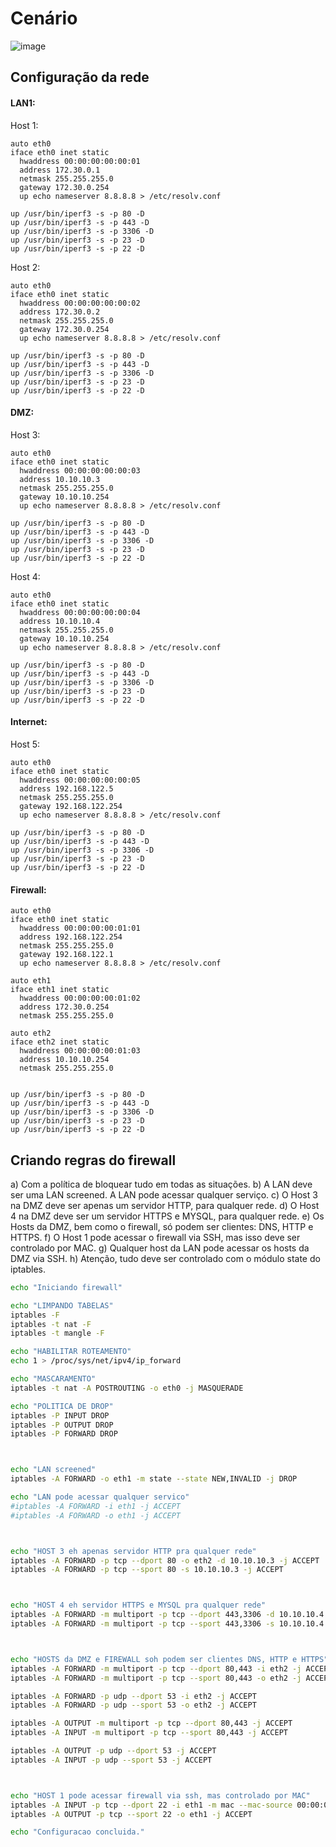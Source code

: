 # Cenário

![image](https://user-images.githubusercontent.com/37521313/206291541-cf0735f3-63ef-4254-85ca-e8f6e804e3ad.png)

## Configuração da rede
#### LAN1:
Host 1:
```
auto eth0
iface eth0 inet static
  hwaddress 00:00:00:00:00:01
  address 172.30.0.1
  netmask 255.255.255.0
  gateway 172.30.0.254
  up echo nameserver 8.8.8.8 > /etc/resolv.conf

up /usr/bin/iperf3 -s -p 80 -D
up /usr/bin/iperf3 -s -p 443 -D
up /usr/bin/iperf3 -s -p 3306 -D
up /usr/bin/iperf3 -s -p 23 -D
up /usr/bin/iperf3 -s -p 22 -D
```

Host 2:
```
auto eth0
iface eth0 inet static
  hwaddress 00:00:00:00:00:02
  address 172.30.0.2
  netmask 255.255.255.0
  gateway 172.30.0.254
  up echo nameserver 8.8.8.8 > /etc/resolv.conf
  
up /usr/bin/iperf3 -s -p 80 -D
up /usr/bin/iperf3 -s -p 443 -D
up /usr/bin/iperf3 -s -p 3306 -D
up /usr/bin/iperf3 -s -p 23 -D
up /usr/bin/iperf3 -s -p 22 -D
```

#### DMZ:
Host 3:
```
auto eth0
iface eth0 inet static
  hwaddress 00:00:00:00:00:03
  address 10.10.10.3
  netmask 255.255.255.0
  gateway 10.10.10.254
  up echo nameserver 8.8.8.8 > /etc/resolv.conf
  
up /usr/bin/iperf3 -s -p 80 -D
up /usr/bin/iperf3 -s -p 443 -D
up /usr/bin/iperf3 -s -p 3306 -D
up /usr/bin/iperf3 -s -p 23 -D
up /usr/bin/iperf3 -s -p 22 -D
```

Host 4:
```
auto eth0
iface eth0 inet static
  hwaddress 00:00:00:00:00:04
  address 10.10.10.4
  netmask 255.255.255.0
  gateway 10.10.10.254
  up echo nameserver 8.8.8.8 > /etc/resolv.conf
  
up /usr/bin/iperf3 -s -p 80 -D
up /usr/bin/iperf3 -s -p 443 -D
up /usr/bin/iperf3 -s -p 3306 -D
up /usr/bin/iperf3 -s -p 23 -D
up /usr/bin/iperf3 -s -p 22 -D
```

#### Internet:
Host 5:
```
auto eth0
iface eth0 inet static
  hwaddress 00:00:00:00:00:05
  address 192.168.122.5
  netmask 255.255.255.0
  gateway 192.168.122.254
  up echo nameserver 8.8.8.8 > /etc/resolv.conf
  
up /usr/bin/iperf3 -s -p 80 -D
up /usr/bin/iperf3 -s -p 443 -D
up /usr/bin/iperf3 -s -p 3306 -D
up /usr/bin/iperf3 -s -p 23 -D
up /usr/bin/iperf3 -s -p 22 -D
```

#### Firewall:
```
auto eth0
iface eth0 inet static
  hwaddress 00:00:00:00:01:01
  address 192.168.122.254
  netmask 255.255.255.0
  gateway 192.168.122.1
  up echo nameserver 8.8.8.8 > /etc/resolv.conf
  
auto eth1
iface eth1 inet static
  hwaddress 00:00:00:00:01:02
  address 172.30.0.254
  netmask 255.255.255.0
  
auto eth2
iface eth2 inet static
  hwaddress 00:00:00:00:01:03
  address 10.10.10.254
  netmask 255.255.255.0
  
  
up /usr/bin/iperf3 -s -p 80 -D
up /usr/bin/iperf3 -s -p 443 -D
up /usr/bin/iperf3 -s -p 3306 -D
up /usr/bin/iperf3 -s -p 23 -D
up /usr/bin/iperf3 -s -p 22 -D
```

## Criando regras do firewall
a) Com a política de bloquear tudo em todas as situações.
b) A LAN deve ser uma LAN screened. A LAN pode acessar qualquer serviço.
c) O Host 3 na DMZ deve ser apenas um servidor HTTP, para qualquer rede.
d) O Host 4 na DMZ deve ser um servidor HTTPS e MYSQL, para qualquer rede.
e) Os Hosts da DMZ, bem como o firewall, só podem ser clientes: DNS, HTTP e HTTPS.
f) O Host 1 pode acessar o firewall via SSH, mas isso deve ser controlado por MAC.
g) Qualquer host da LAN pode acessar os hosts da DMZ via SSH.
h) Atenção, tudo deve ser controlado com o módulo state do iptables.

```sh
echo "Iniciando firewall"

echo "LIMPANDO TABELAS"
iptables -F
iptables -t nat -F
iptables -t mangle -F

echo "HABILITAR ROTEAMENTO"
echo 1 > /proc/sys/net/ipv4/ip_forward

echo "MASCARAMENTO"
iptables -t nat -A POSTROUTING -o eth0 -j MASQUERADE

echo "POLITICA DE DROP"
iptables -P INPUT DROP
iptables -P OUTPUT DROP
iptables -P FORWARD DROP



echo "LAN screened"
iptables -A FORWARD -o eth1 -m state --state NEW,INVALID -j DROP

echo "LAN pode acessar qualquer servico"
#iptables -A FORWARD -i eth1 -j ACCEPT
#iptables -A FORWARD -o eth1 -j ACCEPT



echo "HOST 3 eh apenas servidor HTTP pra qualquer rede"
iptables -A FORWARD -p tcp --dport 80 -o eth2 -d 10.10.10.3 -j ACCEPT
iptables -A FORWARD -p tcp --sport 80 -s 10.10.10.3 -j ACCEPT



echo "HOST 4 eh servidor HTTPS e MYSQL pra qualquer rede"
iptables -A FORWARD -m multiport -p tcp --dport 443,3306 -d 10.10.10.4 -j ACCEPT
iptables -A FORWARD -m multiport -p tcp --sport 443,3306 -s 10.10.10.4 -j ACCEPT



echo "HOSTS da DMZ e FIREWALL soh podem ser clientes DNS, HTTP e HTTPS"
iptables -A FORWARD -m multiport -p tcp --dport 80,443 -i eth2 -j ACCEPT
iptables -A FORWARD -m multiport -p tcp --sport 80,443 -o eth2 -j ACCEPT

iptables -A FORWARD -p udp --dport 53 -i eth2 -j ACCEPT
iptables -A FORWARD -p udp --sport 53 -o eth2 -j ACCEPT

iptables -A OUTPUT -m multiport -p tcp --dport 80,443 -j ACCEPT
iptables -A INPUT -m multiport -p tcp --sport 80,443 -j ACCEPT 

iptables -A OUTPUT -p udp --dport 53 -j ACCEPT
iptables -A INPUT -p udp --sport 53 -j ACCEPT



echo "HOST 1 pode acessar firewall via ssh, mas controlado por MAC"
iptables -A INPUT -p tcp --dport 22 -i eth1 -m mac --mac-source 00:00:00:00:00:01 -j ACCEPT
iptables -A OUTPUT -p tcp --sport 22 -o eth1 -j ACCEPT 

echo "Configuracao concluida."
```
